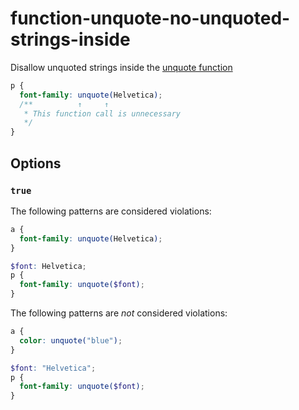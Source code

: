 # function-unquote-no-unquoted-strings-inside

Disallow unquoted strings inside the [unquote function](https://sass-lang.com/documentation/functions/string#unquote)

```scss
p {
  font-family: unquote(Helvetica);
  /**          ↑     ↑
   * This function call is unnecessary
   */
}
```

## Options

### `true`

The following patterns are considered violations:

```scss
a {
  font-family: unquote(Helvetica);
}
```

```scss
$font: Helvetica;
p {
  font-family: unquote($font);
}
```

The following patterns are _not_ considered violations:

```scss
a {
  color: unquote("blue");
}
```

```scss
$font: "Helvetica";
p {
  font-family: unquote($font);
}
```
